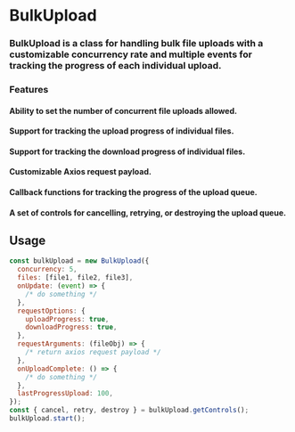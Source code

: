 # BulkUpload

### BulkUpload is a class for handling bulk file uploads with a customizable concurrency rate and multiple events for tracking the progress of each individual upload.

### Features

#### Ability to set the number of concurrent file uploads allowed.

#### Support for tracking the upload progress of individual files.

#### Support for tracking the download progress of individual files.

#### Customizable Axios request payload.

#### Callback functions for tracking the progress of the upload queue.

#### A set of controls for cancelling, retrying, or destroying the upload queue.

## Usage

```js
const bulkUpload = new BulkUpload({
  concurrency: 5,
  files: [file1, file2, file3],
  onUpdate: (event) => {
    /* do something */
  },
  requestOptions: {
    uploadProgress: true,
    downloadProgress: true,
  },
  requestArguments: (fileObj) => {
    /* return axios request payload */
  },
  onUploadComplete: () => {
    /* do something */
  },
  lastProgressUpload: 100,
});
const { cancel, retry, destroy } = bulkUpload.getControls();
bulkUpload.start();
```
